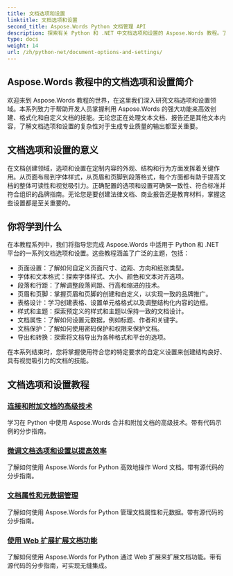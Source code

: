 ```yaml
---
title: 文档选项和设置
linktitle: 文档选项和设置
second_title: Aspose.Words Python 文档管理 API
description: 探索有关 Python 和 .NET 中文档选项和设置的 Aspose.Words 教程。了解使用分步指南和源代码示例来优化文档创建和格式设置。
type: docs
weight: 14
url: /zh/python-net/document-options-and-settings/
---
```


## Aspose.Words 教程中的文档选项和设置简介

欢迎来到 Aspose.Words 教程的世界，在这里我们深入研究文档选项和设置领域。本系列致力于帮助开发人员掌握利用 Aspose.Words 的强大功能来高效创建、格式化和自定义文档的技能。无论您正在处理文本文档、报告还是其他文本内容，了解文档选项和设置的复杂性对于生成专业质量的输出都至关重要。

## 文档选项和设置的意义

在文档创建领域，选项和设置在定制内容的外观、结构和行为方面发挥着关键作用。从页面布局到字体样式，从页眉和页脚到段落格式，每个方面都有助于提高文档的整体可读性和视觉吸引力。正确配置的选项和设置可确保一致性、符合标准并符合组织的品牌指南。无论您是要创建法律文档、商业报告还是教育材料，掌握这些设置都是至关重要的。

## 你将学到什么

在本教程系列中，我们将指导您完成 Aspose.Words 中适用于 Python 和 .NET 平台的一系列文档选项和设置。这些教程涵盖了广泛的主题，包括：

- 页面设置：了解如何自定义页面尺寸、边距、方向和纸张类型。
- 字体和文本格式：探索字体样式、大小、颜色和文本对齐选项。
- 段落和行距：了解调整段落间距、行高和缩进的技术。
- 页眉和页脚：掌握页眉和页脚的创建和自定义，以实现一致的品牌推广。
- 表格设计：学习创建表格、设置单元格格式以及调整结构化内容的边框。
- 样式和主题：探索预定义的样式和主题以保持一致的文档设计。
- 文档属性：了解如何设置元数据，例如标题、作者和关键字。
- 文档保护：了解如何使用密码保护和权限来保护文档。
- 导出和转换：探索将文档导出为各种格式和平台的选项。

在本系列结束时，您将掌握使用符合您的特定要求的自定义设置来创建结构良好、具有视觉吸引力的文档的技能。

## 文档选项和设置教程
### [连接和附加文档的高级技术](./join-append-documents/)
学习在 Python 中使用 Aspose.Words 合并和附加文档的高级技术。带有代码示例的分步指南。
### [微调文档选项和设置以提高效率](./manage-document-options-settings/)
了解如何使用 Aspose.Words for Python 高效地操作 Word 文档。带有源代码的分步指南。
### [文档属性和元数据管理](./document-properties-metadata/)
了解如何使用 Aspose.Words for Python 管理文档属性和元数据。带有源代码的分步指南。
### [使用 Web 扩展扩展文档功能](./document-functionality-web-extensions/)
了解如何使用 Aspose.Words for Python 通过 Web 扩展来扩展文档功能。带有源代码的分步指南，可实现无缝集成。